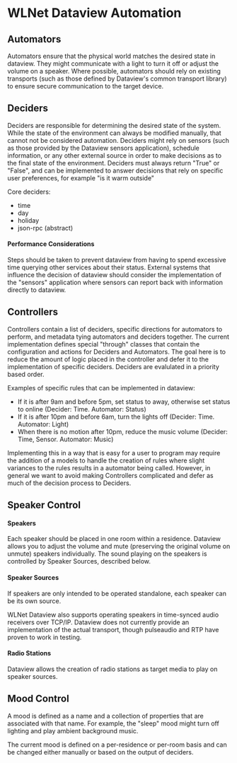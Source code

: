 WLNet Dataview Automation
=========================

Automators
----

Automators ensure that the physical world matches the desired state in dataview. They might communicate with a light to turn it off or adjust the volume on a speaker. Where possible, automators should rely on existing transports (such as those defined by Dataview's common transport library) to ensure secure communication to the target device.

Deciders
----

Deciders are responsible for determining the desired state of the system. While the state of the environment can always be modified manually, that cannot not be considered automation. Deciders might rely on sensors (such as those provided by the Dataview sensors application), schedule information, or any other external source in order to make decisions as to the final state of the environment. Deciders must always return "True" or "False", and can be implemented to answer decisions that rely on specific user preferences, for example "is it warm outside"

Core deciders:

* time
* day
* holiday
* json-rpc (abstract)

#### Performance Considerations

Steps should be taken to prevent dataview from having to spend excessive time querying other services about their status. External systems that influence the decision of dataview should consider the implementation of the "sensors" application where sensors can report back with information directly to dataview.

Controllers
----

Controllers contain a list of deciders, specific directions for automators to perform, and metadata tying automators and deciders together. The current implementation defines special "through" classes that contain the configuration and actions for Deciders and Automators. The goal here is to reduce the amount of logic placed in the controller and defer it to the implementation of specific deciders. Deciders are evalulated in a priority based order.

Examples of specific rules that can be implemented in dataview:

* If it is after 9am and before 5pm, set status to away, otherwise set status to online (Decider: Time. Automator: Status)
* If it is after 10pm and before 6am, turn the lights off (Decider: Time. Automator: Light)
* When there is no motion after 10pm, reduce the music volume (Decider: Time, Sensor. Automator: Music)

Implementing this in a way that is easy for a user to program may require the addition of a models to handle the creation of rules where slight variances to the rules results in a automator being called.  However, in general we want to avoid making Controllers complicated and defer as much of the decision process to Deciders.

Speaker Control
----

#### Speakers

Each speaker should be placed in one room within a residence. Dataview allows you to adjust the volume and mute (preserving the original volume on unmute) speakers individually. The sound playing on the speakers is controlled by Speaker Sources, described below.

#### Speaker Sources

If speakers are only intended to be operated standalone, each speaker can be its own source.

WLNet Dataview also supports operating speakers in time-synced audio receivers over TCP/IP. Dataview does not currently provide an implementation of the actual transport, though pulseaudio and RTP have proven to work in testing.

#### Radio Stations

Dataview allows the creation of radio stations as target media to play on speaker sources.


Mood Control
----

A mood is defined as a name and a collection of properties that are associated with that name. For example, the "sleep" mood might turn off lighting and play ambient background music.

The current mood is defined on a per-residence or per-room basis and can be changed either manually or based on the output of deciders.
